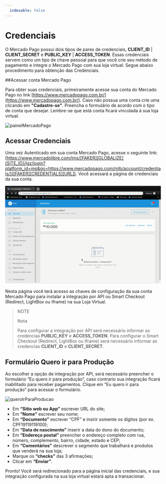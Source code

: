 ```yaml
---
  indexable: false
---
```


# Credenciais

O Mercado Pago possui dois tipos de pares de credenciais, **CLIENT_ID** | **CLIENT_SECRET** e **PUBLIC_KEY** | **ACCESS_TOKEN**. Essas credenciais servem como um tipo de chave pessoal para que você crie seu método de pagamento e integre o Mercado Pago com sua loja virtual. Segue abaixo procedimento para obtenção das Credenciais.

##Acessar conta Mercado Pago

Para obter suas credenciais, primeiramente acesse sua conta do Mercado Pago no link [https://www.mercadopago.com.br/](https://www.mercadopago.com.br/).
Caso não possua uma conta crie uma clicando em **"Cadastre-se"**. Preencha o formulário de acordo com o tipo de conta que desejar. Lembre-se que está conta ficará vinculada à sua loja virtual.

![painelMercadoPago](/images/painelMercadoPago.gif)

## Acessar Credenciais

Uma vez Autenticado em sua conta Mercado Pago, acesse o seguinte link: [https://www.mercadolibre.com/jms/[FAKER][GLOBALIZE][SITE_ID]/lgz/login?platform_id=mp&go=https://www.mercadopago.com/mlb/account/credentials/]([FAKER][CREDENTIALS][URL]).
Você acessará a página de credenciais da sua conta.

![paginaCredenciais](/images/paginaCredenciais.gif)

Nesta página você terá acesso as chaves de configuração da sua conta Mercado Pago para instalar a integração por API ou Smart Checkout (Redirect, LightBox ou Iframe) na sua Loja Virtual.

> NOTE
>
> Nota
>
> Para configurar a integração por API será necessário informar as credencias **PUBLIC_KEY** e **ACCESS_TOKEN**.
> Para configurar o Smart Checkout (Redirect, LightBox ou Iframe) será necessário informar as credencias **CLIENT_ID** e **CLIENT_SECRET**.

## Formulário Quero ir para Produção

Ao escolher a opção de integração por API, será necessário preencher o formulário “Eu quero ir para produção”, caso contrario sua integração ficará inabilitado para receber pagamentos.
Clique em “Eu quero ir para produção” para acessar o formulário.

![queroIrParaProducao](/images/queroIrParaProducao.gif)

* Em **“Sitio web ou App”** escrever URL do site;
* Em **“Nome”** escrever seu nome;
* Em **“Documento”** escrever “CPF” e insirir somente os dígitos (por ex. CPF19119119100);
* Em **“Data de nascimento”** inserir a data do dono do documento;
* Em **“Endereço postal”** preencher o endereço completo com rua, número, complemento, bairro, cidade, estado e CEP;
* Em **“Comentários”** descrever o segmento que trabalhará e produtos que venderá na sua loja;
* Marque os **“checks”** das 3 afirmações;
* Clicar em **“Enviar”**.

Pronto! Você será redirecionado para a página inicial das credenciais, e sua integração configurada na sua loja virtual estará apta a transacionar.
